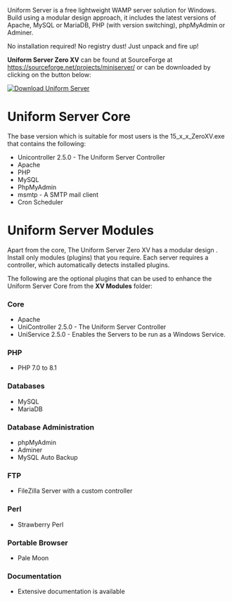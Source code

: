 Uniform Server is a free lightweight WAMP server solution for Windows.
Build using a modular design approach, it includes the latest versions of Apache, MySQL or MariaDB, PHP (with version switching), phpMyAdmin or Adminer.

No installation required! No registry dust! Just unpack and fire up!

**Uniform Server Zero XV** can be found at SourceForge at https://sourceforge.net/projects/miniserver/ or can be downloaded by clicking on the button below:

[![Download Uniform Server](https://a.fsdn.com/con/app/sf-download-button)](https://sourceforge.net/projects/miniserver/files/latest/download)

# Uniform Server Core

The base version which is suitable for most users is the 15_x_x_ZeroXV.exe that contains the following:

 * Unicontroller 2.5.0 - The Uniform Server Controller
 * Apache
 * PHP
 * MySQL
 * PhpMyAdmin
 * msmtp - A SMTP mail client
 * Cron Scheduler

# Uniform Server Modules

Apart from the core, The Uniform Server Zero XV has a modular design . Install only modules (plugins) that you require. 
Each server requires a controller, which automatically detects installed plugins.

The following are the optional plugins that can be used to enhance the Uniform Server Core from the **XV Modules** folder:

### Core

 * Apache
 * UniController 2.5.0 - The Uniform Server Controller
 * UniService 2.5.0 - Enables the Servers to be run as a Windows Service.

### PHP

 * PHP 7.0 to 8.1

### Databases

 * MySQL
 * MariaDB

### Database Administration

 * phpMyAdmin
 * Adminer
 * MySQL Auto Backup

### FTP

 * FileZilla Server with a custom controller

### Perl

 * Strawberry Perl

### Portable Browser

 * Pale Moon

### Documentation

 * Extensive documentation is available